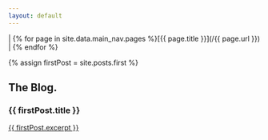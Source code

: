 ```yaml
---
layout: default
---
```

\| {% for page in site.data.main_nav.pages %}[{{ page.title }}](/{{ page.url }}) \| {% endfor %}

{% assign firstPost = site.posts.first %}

## The Blog.

### {{ firstPost.title }}
<p><a href="{{ firstPost.url }}">{{ firstPost.excerpt }}</a></p>